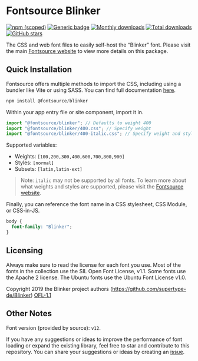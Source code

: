 # Fontsource Blinker

[![npm (scoped)](https://img.shields.io/npm/v/@fontsource/blinker?color=brightgreen)](https://www.npmjs.com/package/@fontsource/blinker) [![Generic badge](https://img.shields.io/badge/fontsource-passing-brightgreen)](https://github.com/fontsource/fontsource) [![Monthly downloads](https://badgen.net/npm/dm/@fontsource/blinker)](https://github.com/fontsource/fontsource) [![Total downloads](https://badgen.net/npm/dt/@fontsource/blinker)](https://github.com/fontsource/fontsource) [![GitHub stars](https://img.shields.io/github/stars/fontsource/fontsource.svg?style=social&label=Star)](https://github.com/fontsource/fontsource/stargazers)

The CSS and web font files to easily self-host the “Blinker” font. Please visit the main [Fontsource website](https://fontsource.org/fonts/blinker) to view more details on this package.

## Quick Installation

Fontsource offers multiple methods to import the CSS, including using a bundler like Vite or using SASS. You can find full documentation [here](https://fontsource.org/docs/getting-started/introduction).

```javascript
npm install @fontsource/blinker
```

Within your app entry file or site component, import it in.

```javascript
import "@fontsource/blinker"; // Defaults to weight 400
import "@fontsource/blinker/400.css"; // Specify weight
import "@fontsource/blinker/400-italic.css"; // Specify weight and style
```

Supported variables:
- Weights: `[100,200,300,400,600,700,800,900]`
- Styles: `[normal]`
- Subsets: `[latin,latin-ext]`

> Note: `italic` may not be supported by all fonts. To learn more about what weights and styles are supported, please visit the [Fontsource website](https://fontsource.org/fonts/blinker).

Finally, you can reference the font name in a CSS stylesheet, CSS Module, or CSS-in-JS.

```css
body {
  font-family: "Blinker";
}
```

## Licensing
Always make sure to read the license for each font you use. Most of the fonts in the collection use the SIL Open Font License, v1.1. Some fonts use the Apache 2 license. The Ubuntu fonts use the Ubuntu Font License v1.0.

Copyright 2019 the Blinker project authors (https://github.com/supertype-de/Blinker)
[OFL-1.1](http://scripts.sil.org/OFL)

## Other Notes
Font version (provided by source): `v12`.

If you have any suggestions or ideas to improve the performance of font loading or expand the existing library, feel free to star and contribute to this repository. You can share your suggestions or ideas by creating an [issue](https://github.com/fontsource/fontsource/issues).